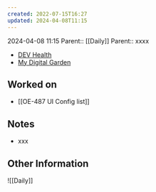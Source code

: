 ```yaml
---
created: 2022-07-15T16:27
updated: 2024-04-08T11:15
---
```

2024-04-08 11:15
Parent:: [[Daily]] 
Parent:: xxxx

- [DEV Health](https://health-configdev.mixtelematics.com/public/mapshow.htm?id=2001&mapid=1A35514B-E08F-4B7C-90B8-CD1774AE8CA3)
- [My Digital Garden](https://my-digital-garden-ten-inky.vercel.app/)

## Worked on

- [[OE-487 UI Config list]]

## Notes

- xxx

## Other Information

![[Daily]]
